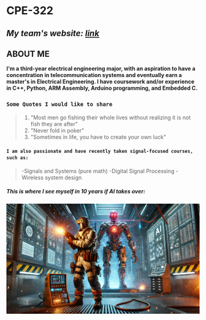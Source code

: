 # CPE-322 
*My team's website: [link](https://sites.google.com/d/19-UKA6UdKJS0M1EZrxDztxnXltn6brga/p/1WYw0E_OX3hU-jfkfSXjBH1lRJ2LiBHTx/edit)*
---
## ABOUT ME
**I'm a third-year electrical engineering major, with an aspiration to have a concentration in telecommunication systems and eventually earn a master's in Electrical Engineering. 
I have coursework and/or experience in C++, Python, ARM Assembly, Arduino programming, and Embedded C.**
### `Some Quotes I would like to share`
> 1. "Most men go fishing their whole lives without realizing it is not fish they are after"
> 2. "Never fold in poker"
> 3. "Sometimes in life, you have to create your own luck"
#### `I am also passionate and have recently taken signal-focused courses, such as:`
> -Signals and Systems (pure math)
> -Digital Signal Processing
> -Wireless system design
##### This is where I see myself in 10 years if AI takes over: 
![Electrical Engineer Fighting AI](https://raw.githubusercontent.com/Andrej084/CPE-322/main/AIEE.webp)


